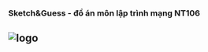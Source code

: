 ### Sketch&Guess - đồ án môn lập trình mạng NT106 
![logo](https://i.imgur.com/9L2DPtl.png)
---------------------------------------------------------

